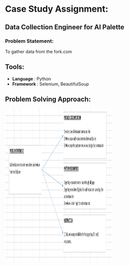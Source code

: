 # Case Study Assignment:
## Data Collection Engineer for AI Palette

### Problem Statement: 
To gather data from the fork.com 

## Tools:
* **Language** : Python
* **Framework** : Selenium, BeautifulSoup

## Problem Solving Approach:


<img src="https://github.com/evil-in/ai_palette_case_study/blob/main/problem_solving_approach.PNG" height="500" width="350" alt = "Problem Solving Approach">